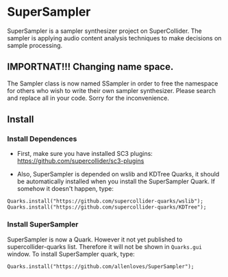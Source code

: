 # SuperSampler
SuperSampler is a sampler synthesizer project on SuperCollider.  The sampler is applying audio content analysis techniques to make decisions on sample processing.


## IMPORTNAT!!! Changing name space.
The Sampler class is now named SSampler in order to free the namespace for others who wish to write their own sampler synthesizer.
Please search and replace all in your code.  Sorry for the inconvenience.

## Install

### Install Dependences

* First, make sure you have installed SC3 plugins:  
https://github.com/supercollider/sc3-plugins

<!--
* Second, install SCMIR:
https://composerprogrammer.com/code.html

Copy the SCMIRExtentions folder in the .zip file to your SuperCollider extension folder.  Don't copy other folders.


<!---
* **Fix SCMIR Bug:** 
```
There is a bug in SCMIR with SuperCollider 3.7 due to the change in SuperCollider.
If you are using SuperCollider 3.7, please do the following to fix this bug: 

Open up SCMIRExtensions/Classes/SCMIRScore.sc and change line 15 from

cmd = program + "-v -2 -N" + oscFilePath.quote

to

cmd = program + "-V -2 -N" + oscFilePath.quote  // Change the lower-case v to capital V
```
-->

* Also, SuperSampler is depended on wslib and KDTree Quarks, it should be automatically installed when you install the SuperSampler Quark.  If somehow it doesn't happen, type:  
```supercollider
Quarks.install("https://github.com/supercollider-quarks/wslib");
Quarks.install("https://github.com/supercollider-quarks/KDTree");
```

### Install SuperSampler


SuperSampler is now a Quark.  However it not yet published to supercollider-quarks list.   Therefore it will not be shown in ```Quarks.gui``` window. To install SuperSampler quark, type:  
```supercollider
Quarks.install("https://github.com/allenloves/SuperSampler");
```


